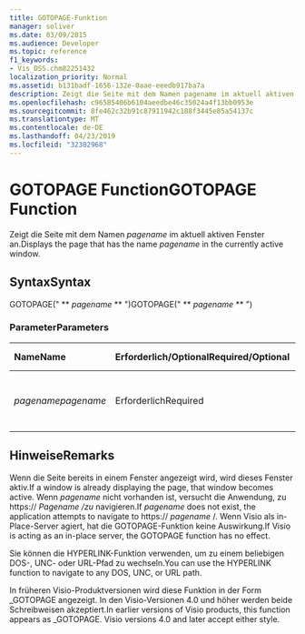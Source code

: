 ```yaml
---
title: GOTOPAGE-Funktion
manager: soliver
ms.date: 03/09/2015
ms.audience: Developer
ms.topic: reference
f1_keywords:
- Vis_DSS.chm82251432
localization_priority: Normal
ms.assetid: b131badf-1656-132e-0aae-eeedb917ba7a
description: Zeigt die Seite mit dem Namen pagename im aktuell aktiven Fenster an.
ms.openlocfilehash: c96585406b6104aeedbe46c35024a4f13bb0953e
ms.sourcegitcommit: 8fe462c32b91c87911942c188f3445e85a54137c
ms.translationtype: MT
ms.contentlocale: de-DE
ms.lasthandoff: 04/23/2019
ms.locfileid: "32302968"
---
```

# <a name="gotopage-function"></a><span data-ttu-id="fbf84-103">GOTOPAGE Function</span><span class="sxs-lookup"><span data-stu-id="fbf84-103">GOTOPAGE Function</span></span>

<span data-ttu-id="fbf84-104">Zeigt die Seite mit dem Namen  *pagename*  im aktuell aktiven Fenster an.</span><span class="sxs-lookup"><span data-stu-id="fbf84-104">Displays the page that has the name  *pagename*  in the currently active window.</span></span> 
  
## <a name="syntax"></a><span data-ttu-id="fbf84-105">Syntax</span><span class="sxs-lookup"><span data-stu-id="fbf84-105">Syntax</span></span>

<span data-ttu-id="fbf84-106">GOTOPAGE(" \*\* *pagename* \*\* ")</span><span class="sxs-lookup"><span data-stu-id="fbf84-106">GOTOPAGE(" \*\* *pagename* \*\* ")</span></span> 
  
### <a name="parameters"></a><span data-ttu-id="fbf84-107">Parameter</span><span class="sxs-lookup"><span data-stu-id="fbf84-107">Parameters</span></span>

|<span data-ttu-id="fbf84-108">**Name**</span><span class="sxs-lookup"><span data-stu-id="fbf84-108">**Name**</span></span>|<span data-ttu-id="fbf84-109">**Erforderlich/Optional**</span><span class="sxs-lookup"><span data-stu-id="fbf84-109">**Required/Optional**</span></span>|<span data-ttu-id="fbf84-110">**Datentyp**</span><span class="sxs-lookup"><span data-stu-id="fbf84-110">**Data Type**</span></span>|<span data-ttu-id="fbf84-111">**Beschreibung**</span><span class="sxs-lookup"><span data-stu-id="fbf84-111">**Description**</span></span>|
|:-----|:-----|:-----|:-----|
| <span data-ttu-id="fbf84-112">_pagename_</span><span class="sxs-lookup"><span data-stu-id="fbf84-112">_pagename_</span></span> <br/> |<span data-ttu-id="fbf84-113">Erforderlich</span><span class="sxs-lookup"><span data-stu-id="fbf84-113">Required</span></span>  <br/> |<span data-ttu-id="fbf84-114">**String**</span><span class="sxs-lookup"><span data-stu-id="fbf84-114">**String**</span></span> <br/> |<span data-ttu-id="fbf84-115">Der Name des Zeichenblatts, zu dem gewechselt werden soll.</span><span class="sxs-lookup"><span data-stu-id="fbf84-115">The name of the page to go to.</span></span>  <br/> |
   
## <a name="remarks"></a><span data-ttu-id="fbf84-116">Hinweise</span><span class="sxs-lookup"><span data-stu-id="fbf84-116">Remarks</span></span>

<span data-ttu-id="fbf84-117">Wenn die Seite bereits in einem Fenster angezeigt wird, wird dieses Fenster aktiv.</span><span class="sxs-lookup"><span data-stu-id="fbf84-117">If a window is already displaying the page, that window becomes active.</span></span> <span data-ttu-id="fbf84-118">Wenn  *pagename*  nicht vorhanden ist, versucht die Anwendung, zu https://  *Pagename /zu*  navigieren.</span><span class="sxs-lookup"><span data-stu-id="fbf84-118">If  *pagename*  does not exist, the application attempts to navigate to https://  *pagename*  /.</span></span> <span data-ttu-id="fbf84-119">Wenn Visio als in-Place-Server agiert, hat die GOTOPAGE-Funktion keine Auswirkung.</span><span class="sxs-lookup"><span data-stu-id="fbf84-119">If Visio is acting as an in-place server, the GOTOPAGE function has no effect.</span></span> 
  
<span data-ttu-id="fbf84-120">Sie können die HYPERLINK-Funktion verwenden, um zu einem beliebigen DOS-, UNC- oder URL-Pfad zu wechseln.</span><span class="sxs-lookup"><span data-stu-id="fbf84-120">You can use the HYPERLINK function to navigate to any DOS, UNC, or URL path.</span></span> 
  
<span data-ttu-id="fbf84-p102">In früheren Visio-Produktversionen wird diese Funktion in der Form _GOTOPAGE angezeigt. In den Visio-Versionen 4.0 und höher werden beide Schreibweisen akzeptiert.</span><span class="sxs-lookup"><span data-stu-id="fbf84-p102">In earlier versions of Visio products, this function appears as _GOTOPAGE. Visio versions 4.0 and later accept either style.</span></span> 
  

